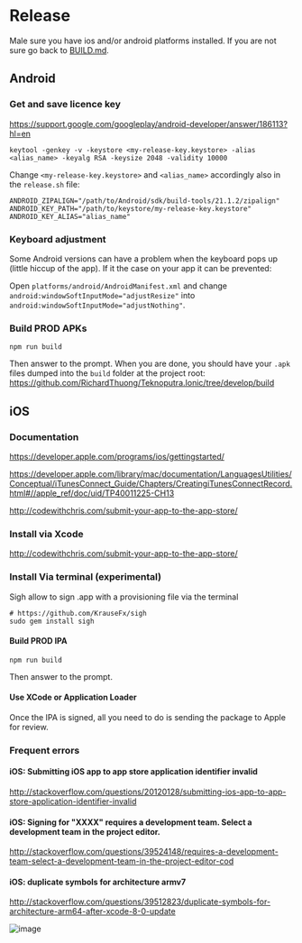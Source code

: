 # Release

Male sure you have ios and/or android platforms installed. If you are not sure go back to [BUILD.md](BUILD.md).

## Android

### Get and save licence key

<https://support.google.com/googleplay/android-developer/answer/186113?hl=en>

```
keytool -genkey -v -keystore <my-release-key.keystore> -alias <alias_name> -keyalg RSA -keysize 2048 -validity 10000
```

Change `<my-release-key.keystore>` and `<alias_name>` accordingly also in the `release.sh` file:

```
ANDROID_ZIPALIGN="/path/to/Android/sdk/build-tools/21.1.2/zipalign"
ANDROID_KEY_PATH="/path/to/keystore/my-release-key.keystore"
ANDROID_KEY_ALIAS="alias_name"
```

### Keyboard adjustment

Some Android versions can have a problem when the keyboard pops up (little hiccup of the app). If it the case on your app it can be prevented:

Open ```platforms/android/AndroidManifest.xml``` and change ```android:windowSoftInputMode="adjustResize"``` into ```android:windowSoftInputMode="adjustNothing"```.

### Build PROD APKs

```
npm run build
```

Then answer to the prompt. When you are done, you should have your `.apk` files dumped into the `build` folder at the project root: https://github.com/RichardThuong/Teknoputra.Ionic/tree/develop/build

## iOS

### Documentation

<https://developer.apple.com/programs/ios/gettingstarted/>

<https://developer.apple.com/library/mac/documentation/LanguagesUtilities/Conceptual/iTunesConnect_Guide/Chapters/CreatingiTunesConnectRecord.html#//apple_ref/doc/uid/TP40011225-CH13>

<http://codewithchris.com/submit-your-app-to-the-app-store/>

### Install via Xcode

<http://codewithchris.com/submit-your-app-to-the-app-store/>

### Install Via terminal (experimental)

Sigh allow to sign .app with a provisioning file via the terminal

```
# https://github.com/KrauseFx/sigh
sudo gem install sigh
```

#### Build PROD IPA

```
npm run build
```

Then answer to the prompt.

#### Use XCode or Application Loader

Once the IPA is signed, all you need to do is sending the package to Apple for review.

### Frequent errors

#### iOS: Submitting iOS app to app store application identifier invalid

<http://stackoverflow.com/questions/20120128/submitting-ios-app-to-app-store-application-identifier-invalid>

#### iOS: Signing for "XXXX" requires a development team. Select a development team in the project editor.

<http://stackoverflow.com/questions/39524148/requires-a-development-team-select-a-development-team-in-the-project-editor-cod>

#### iOS: duplicate symbols for architecture armv7

<http://stackoverflow.com/questions/39512823/duplicate-symbols-for-architecture-arm64-after-xcode-8-0-update>

![image](https://cloud.githubusercontent.com/assets/1388706/20237394/2d95e7de-a8d1-11e6-9e84-139808b559d2.png)